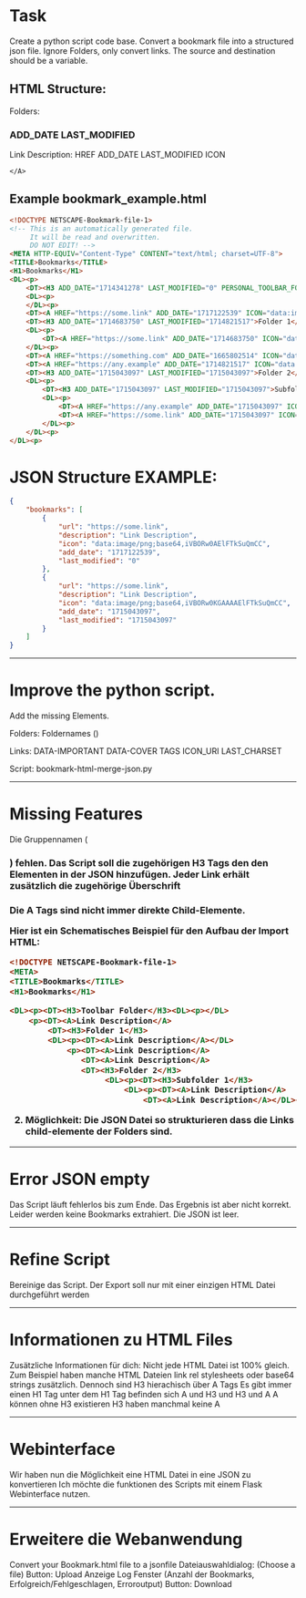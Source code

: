 # Task
Create a python script code base. 
Convert a bookmark file into a structured json file.
Ignore Folders, only convert links.
The source and destination should be a variable.

## HTML Structure:
Folders:
    <H3>
        ADD_DATE
        LAST_MODIFIED
    </H3>

Link Description:
    <A>
        HREF
        ADD_DATE
        LAST_MODIFIED
        ICON
        
    </A>
 
## Example bookmark_example.html
```html
<!DOCTYPE NETSCAPE-Bookmark-file-1>
<!-- This is an automatically generated file.
     It will be read and overwritten.
     DO NOT EDIT! -->
<META HTTP-EQUIV="Content-Type" CONTENT="text/html; charset=UTF-8">
<TITLE>Bookmarks</TITLE>
<H1>Bookmarks</H1>
<DL><p>
    <DT><H3 ADD_DATE="1714341278" LAST_MODIFIED="0" PERSONAL_TOOLBAR_FOLDER="true">Toolbar Folder</H3>
    <DL><p>
    </DL><p>
    <DT><A HREF="https://some.link" ADD_DATE="1717122539" ICON="data:image/png;base64,iVBORw0AElFTkSuQmCC">Link Description</A>
    <DT><H3 ADD_DATE="1714683750" LAST_MODIFIED="1714821517">Folder 1</H3>
    <DL><p>
        <DT><A HREF="https://some.link" ADD_DATE="1714683750" ICON="data:image/png;base64,iVBORw0KGgoAAAANSUhEUgAAAAASUVORK5CYII=">Link Description</A>
    </DL><p>
    <DT><A HREF="https://something.com" ADD_DATE="1665802514" ICON="data:image/png;base64,iVBORw0KGgoAAAANSUhEUgAA6oOCD0rfZHzAAAAAElFTkSuQmCC">Link Description</A>
    <DT><A HREF="https://any.example" ADD_DATE="1714821517" ICON="data:image/png;base64,iVBORmG4DeQn7o9XwoccgAAAABJRU5ErkJggg==">Link Description</A>
    <DT><H3 ADD_DATE="1715043097" LAST_MODIFIED="1715043097">Folder 2</H3>
    <DL><p>
        <DT><H3 ADD_DATE="1715043097" LAST_MODIFIED="1715043097">Subfolder 1</H3>
        <DL><p>
            <DT><A HREF="https://any.example" ADD_DATE="1715043097" ICON="data:image/png;base64,iVBORw0KGgoAv/dmPAbv2kmCC">Link Description</A>
            <DT><A HREF="https://some.link" ADD_DATE="1715043097" ICON="data:image/png;base64,iVBORw0KGAAAAElFTkSuQmCC">Link Description</A>
        </DL><p>
    </DL><p>
</DL><p>
```

# JSON Structure EXAMPLE:
```json
{
    "bookmarks": [
        {
            "url": "https://some.link",
            "description": "Link Description",
            "icon": "data:image/png;base64,iVBORw0AElFTkSuQmCC",
            "add_date": "1717122539",
            "last_modified": "0"
        },
        {
            "url": "https://some.link",
            "description": "Link Description",
            "icon": "data:image/png;base64,iVBORw0KGAAAAElFTkSuQmCC",
            "add_date": "1715043097",
            "last_modified": "1715043097"
        }
    ]
}
```

---

# Improve the python script.
Add the missing Elements.

Folders:
Foldernames (<H>)

Links:
DATA-IMPORTANT
DATA-COVER
TAGS
ICON_URI
LAST_CHARSET

Script:
bookmark-html-merge-json.py

---

# Missing Features
Die Gruppennamen (<H3>) fehlen.
Das Script soll die zugehörigen H3 Tags den den Elementen in der JSON hinzufügen.
Jeder Link erhält zusätzlich die zugehörige Überschrift <H3>

Die A Tags sind nicht immer direkte Child-Elemente.

Hier ist ein Schematisches Beispiel für den Aufbau der Import HTML:
```html
<!DOCTYPE NETSCAPE-Bookmark-file-1>
<META>
<TITLE>Bookmarks</TITLE>
<H1>Bookmarks</H1>

<DL><p><DT><H3>Toolbar Folder</H3><DL><p></DL>
    <p><DT><A>Link Description</A>
        <DT><H3>Folder 1</H3>
        <DL><p><DT><A>Link Description</A></DL>
            <p><DT><A>Link Description</A>
               <DT><A>Link Description</A>
               <DT><H3>Folder 2</H3>
                    <DL><p><DT><H3>Subfolder 1</H3>
                        <DL><p><DT><A>Link Description</A>
                            <DT><A>Link Description</A></DL><p></DL><p></DL><p></DL>
```

2. Möglichkeit:
Die JSON Datei so strukturieren dass die Links child-elemente der Folders sind.

---

# Error JSON empty
Das Script läuft fehlerlos bis zum Ende. Das Ergebnis ist aber nicht korrekt. Leider werden keine Bookmarks extrahiert. Die JSON ist leer.

---

# Refine Script
Bereinige das Script.
Der Export soll nur mit einer einzigen HTML Datei durchgeführt werden

---

# Informationen zu HTML Files
Zusätzliche Informationen für dich:
Nicht jede HTML Datei ist 100% gleich.
Zum Beispiel haben manche HTML Dateien link rel stylesheets oder base64 strings zusätzlich.
Dennoch sind H3 hierachisch über A Tags
Es gibt immer einen H1 Tag
unter dem H1 Tag befinden sich A und H3 und H3 und A
A können ohne H3 existieren
H3 haben manchmal keine A

---

# Webinterface
Wir haben nun die Möglichkeit eine HTML Datei in eine JSON zu konvertieren
Ich möchte die funktionen des Scripts mit einem Flask Webinterface nutzen.

---

# Erweitere die Webanwendung
Convert your Bookmark.html file to a jsonfile
Dateiauswahldialog: (Choose a file)
Button: Upload
Anzeige Log Fenster (Anzahl der Bookmarks, Erfolgreich/Fehlgeschlagen, Erroroutput)
Button: Download
